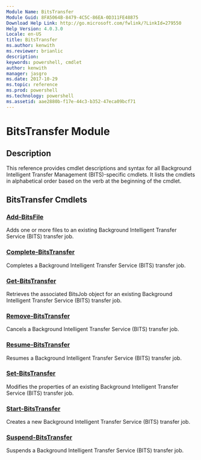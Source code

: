 ```yaml
---
Module Name: BitsTransfer
Module Guid: 8FA5064B-8479-4C5C-86EA-0D311FE48875
Download Help Link: http://go.microsoft.com/fwlink/?LinkId=279550
Help Version: 4.0.3.0
Locale: en-US
title: BitsTransfer
ms.author: kenwith
ms.reviewer: brianlic
description: 
keywords: powershell, cmdlet
author: kenwith
manager: jasgro
ms.date: 2017-10-29
ms.topic: reference
ms.prod: powershell
ms.technology: powershell
ms.assetid: aae2880b-f17e-44c3-b352-47eca09bcf71
---
```


# BitsTransfer Module
## Description
This reference provides cmdlet descriptions and syntax for all Background Intelligent Transfer Management (BITS)-specific cmdlets. It lists the cmdlets in alphabetical order based on the verb at the beginning of the cmdlet.

## BitsTransfer Cmdlets
### [Add-BitsFile](./Add-BitsFile.md)
Adds one or more files to an existing Background Intelligent Transfer Service (BITS) transfer job.

### [Complete-BitsTransfer](./Complete-BitsTransfer.md)
Completes a Background Intelligent Transfer Service (BITS) transfer job.

### [Get-BitsTransfer](./Get-BitsTransfer.md)
Retrieves the associated BitsJob object for an existing Background Intelligent Transfer Service (BITS) transfer job.

### [Remove-BitsTransfer](./Remove-BitsTransfer.md)
Cancels a Background Intelligent Transfer Service (BITS) transfer job.

### [Resume-BitsTransfer](./Resume-BitsTransfer.md)
Resumes a Background Intelligent Transfer Service (BITS) transfer job.

### [Set-BitsTransfer](./Set-BitsTransfer.md)
Modifies the properties of an existing Background Intelligent Transfer Service (BITS) transfer job.

### [Start-BitsTransfer](./Start-BitsTransfer.md)
Creates a new Background Intelligent Transfer Service (BITS) transfer job.

### [Suspend-BitsTransfer](./Suspend-BitsTransfer.md)
Suspends a Background Intelligent Transfer Service (BITS) transfer job.

